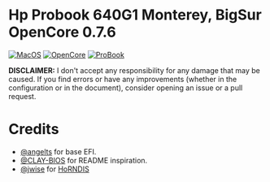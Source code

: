 # Hp Probook 640G1 Monterey, BigSur OpenCore 0.7.6

[![MacOS](https://img.shields.io/badge/MacOS-12.3-blue)](https://developer.apple.com/documentation/macos-release-notes)
[![OpenCore](https://img.shields.io/badge/OpenCore-0.7.6-green)](https://github.com/acidanthera/OpenCorePkg)
[![ProBook](https://img.shields.io/badge/ProBook-640G1-orange)](https://support.hp.com/in-en/document/c04027668)

**DISCLAIMER:**
I don't accept any responsibility for any damage that may be caused.
If you find errors or have any improvements (whether in the configuration or in the document), consider opening an issue or a pull request.

# Credits

- [@angelts](https://osxlatitude.com/forums/topic/14378-big-sur-on-hp-probook-650-g1/page/3/) for base EFI.
- [@CLAY-BIOS](https://github.com/CLAY-BIOS) for README inspiration.
- [@jwise](https://github.com/jwise) for [HoRNDIS](https://github.com/jwise/HoRNDIS)
